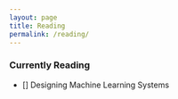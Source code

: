 ```yaml
---
layout: page
title: Reading
permalink: /reading/
---
```



### Currently Reading

- [] Designing Machine Learning Systems
